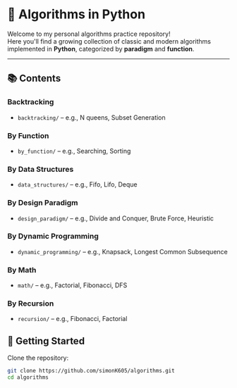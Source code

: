 # 🧠 Algorithms in Python

Welcome to my personal algorithms practice repository!  
Here you'll find a growing collection of classic and modern algorithms implemented in **Python**, categorized by **paradigm** and **function**.

---

## 📚 Contents

### Backtracking

- `backtracking/` – e.g., N queens, Subset Generation

### By Function

- `by_function/` – e.g., Searching, Sorting

### By Data Structures

- `data_structures/` – e.g., Fifo, Lifo, Deque

### By Design Paradigm

- `design_paradigm/` – e.g., Divide and Conquer, Brute Force, Heuristic

### By Dynamic Programming

- `dynamic_programming/` – e.g., Knapsack, Longest Common Subsequence

### By Math

- `math/` – e.g., Factorial, Fibonacci, DFS

### By Recursion

- `recursion/` – e.g., Fibonacci, Factorial

## 🚀 Getting Started

Clone the repository:

```bash
git clone https://github.com/simonK605/algorithms.git
cd algorithms
